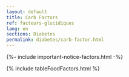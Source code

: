 ```yaml
---
layout: default
title: Carb Factors
ref: facteurs-glucidiques
lang: en
sections: Diabetes
permalink: diabetes/carb-factor.html
---
```

{%- include important-notice-factors.html -%}

{% include tableFoodFactors.html %}
